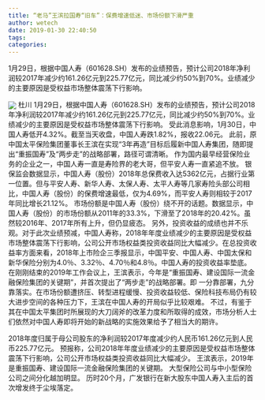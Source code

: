 ```yaml
---
title: “老马”王滨拉国寿“旧车”：保费增速低迷、市场份额下滑严重
author: wetech
date: 2019-01-30 22:40:50
tags: 
categories: 
---
```

1月29日，根据中国人寿（601628.SH）发布的业绩预告，预计公司2018年净利润较2017年减少约161.26亿元到225.77亿元，同比减少约50%到70%。业绩减少的主要原因是受权益市场整体震荡下行影响。
<!-- more -->
<img align="center" border="0" src="https://imgcdn.yicai.com/uppics/images/2019/01/f9726697cc611119e5b1c235f166d280.jpg" />
杜川
1月29日，根据中国人寿（601628.SH）发布的业绩预告，预计公司2018年净利润较2017年减少约161.26亿元到225.77亿元，同比减少约50%到70%。业绩减少的主要原因是受权益市场整体震荡下行影响。
受此消息影响，1月30日，中国人寿低开4.32%。截至当天收盘，中国人寿跌1.82%，报收22.06元。
此前，原中国太平保险集团董事长王滨在实现“3年再造”目标后履新中国人寿集团，随即提出“重振国寿”及“两步走”的战略部署，路径可谓清晰。
作为国内最早经营保险业务的企业之一，中国人寿一直是寿险界的老大哥，但平安人寿一直紧追不放。
银保监会数据显示，中国人寿（股份）2018年总保费收入达5362亿元，占据行业第一位置。但与平安人寿、新华人寿、太保人寿、太平人寿等几家寿险头部公司相比，中国人寿（股份）的保费增速最低，仅为4.69%，而平安人寿则相较于2017年同比增长21.12%。
市场份额是中国人寿（股份）绕不开的话题。数据显示，中国人寿（股份）的市场份额从2011年的33.3%，下滑至了2018年的20.42%。虽然较2016年、2017年所有上升，但仍显疲态。
另外，投资收益的成绩也并不乐观。对于此次业绩预减，中国人寿称，2018年年度业绩减少的主要原因是受权益市场整体震荡下行影响，公司公开市场权益类投资收益同比大幅减少。在总投资收益率方面来看，2018年上市险企三季报显示，中国平安、中国人寿、中国太保和新华保险分别为4.0％、3.32％、4.70％和4.8％。中国人寿的投资收益率垫底。
在刚刚结束的2019年工作会议上，王滨表示，今年是“重振国寿、建设国际一流金融保险集团的关键期”，并首次提出了“两步走”的战略部署。即
一分靠部署，九分靠落实。在市场份额遭挤压、转型进程缓慢、投资收益较低、保险科技布局仍有较大进步空间的各种压力下，王滨在中国人寿的开局似乎比较艰难。
不过，有鉴于其在中国太平集团时所展现的大刀阔斧的改革力度和所取得的成效，市场分析人士们依然对中国人寿即将开始的新战略的实施效果给予了相当大的期许。
 
 
2018年度归属于母公司股东的净利润较2017年度减少约人民币161.26亿元到人民币225.77亿元。
预报称，公司2018年年度业绩减少的主要原因是受权益市场整体震荡下行影响，公司公开市场权益类投资收益同比大幅减少。
王滨表示，2019年是重振国寿、建设国际一流金融保险集团的关键期。
大型保险公司与中小型保险公司之间分化越加明显。
历时20个月，广发银行在新大股东中国人寿入主后的首次增发终于尘埃落定。
